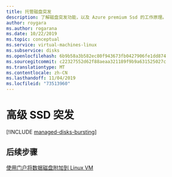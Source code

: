```yaml
---
title: 托管磁盘突发
description: 了解磁盘突发功能，以及 Azure premium Ssd 的工作原理。
author: roygara
ms.author: rogarana
ms.date: 10/22/2019
ms.topic: conceptual
ms.service: virtual-machines-linux
ms.subservice: disks
ms.openlocfilehash: 6b9b58a3b582ec80f943673fb0427906fe1dd874
ms.sourcegitcommit: c22327552d62f88aeaa321189f9b9a631525027c
ms.translationtype: MT
ms.contentlocale: zh-CN
ms.lasthandoff: 11/04/2019
ms.locfileid: "73513960"
---
```

# <a name="premium-ssd-bursting"></a>高级 SSD 突发

[!INCLUDE [managed-disks-bursting](../../../includes/managed-disks-bursting.md)]

## <a name="next-steps"></a>后续步骤

[使用门户将数据磁盘附加到 Linux VM](attach-disk-portal.md)